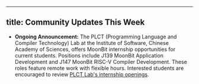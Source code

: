 
---
title: Community Updates This Week
---

- **Ongoing Announcement:** The PLCT (Programming Language and Compiler Technology) Lab at the Institute of Software, Chinese Academy of Sciences, offers MoonBit internship opportunities for current students. Positions include J139 MoonBit Application Development and J147 MoonBit RISC-V Compiler Development. These roles feature remote work with flexible hours. Interested students are encouraged to review [PLCT Lab's internship openings](https://github.com/plctlab/weloveinterns/blob/master/open-internships.md).
